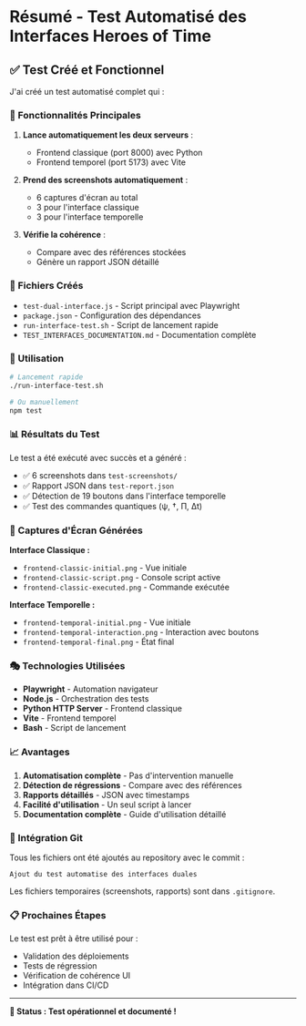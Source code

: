 # Résumé - Test Automatisé des Interfaces Heroes of Time

## ✅ Test Créé et Fonctionnel

J'ai créé un test automatisé complet qui :

### 🎯 Fonctionnalités Principales

1. **Lance automatiquement les deux serveurs** :
   - Frontend classique (port 8000) avec Python
   - Frontend temporel (port 5173) avec Vite

2. **Prend des screenshots automatiquement** :
   - 6 captures d'écran au total
   - 3 pour l'interface classique
   - 3 pour l'interface temporelle

3. **Vérifie la cohérence** :
   - Compare avec des références stockées
   - Génère un rapport JSON détaillé

### 📁 Fichiers Créés

- `test-dual-interface.js` - Script principal avec Playwright
- `package.json` - Configuration des dépendances
- `run-interface-test.sh` - Script de lancement rapide
- `TEST_INTERFACES_DOCUMENTATION.md` - Documentation complète

### 🚀 Utilisation

```bash
# Lancement rapide
./run-interface-test.sh

# Ou manuellement
npm test
```

### 📊 Résultats du Test

Le test a été exécuté avec succès et a généré :
- ✅ 6 screenshots dans `test-screenshots/`
- ✅ Rapport JSON dans `test-report.json`
- ✅ Détection de 19 boutons dans l'interface temporelle
- ✅ Test des commandes quantiques (ψ, †, Π, Δt)

### 🔧 Captures d'Écran Générées

**Interface Classique :**
- `frontend-classic-initial.png` - Vue initiale
- `frontend-classic-script.png` - Console script active
- `frontend-classic-executed.png` - Commande exécutée

**Interface Temporelle :**
- `frontend-temporal-initial.png` - Vue initiale
- `frontend-temporal-interaction.png` - Interaction avec boutons
- `frontend-temporal-final.png` - État final

### 🎭 Technologies Utilisées

- **Playwright** - Automation navigateur
- **Node.js** - Orchestration des tests
- **Python HTTP Server** - Frontend classique
- **Vite** - Frontend temporel
- **Bash** - Script de lancement

### 📈 Avantages

1. **Automatisation complète** - Pas d'intervention manuelle
2. **Détection de régressions** - Compare avec des références
3. **Rapports détaillés** - JSON avec timestamps
4. **Facilité d'utilisation** - Un seul script à lancer
5. **Documentation complète** - Guide d'utilisation détaillé

### 🔄 Intégration Git

Tous les fichiers ont été ajoutés au repository avec le commit :
```
Ajout du test automatise des interfaces duales
```

Les fichiers temporaires (screenshots, rapports) sont dans `.gitignore`.

### 📋 Prochaines Étapes

Le test est prêt à être utilisé pour :
- Validation des déploiements
- Tests de régression
- Vérification de cohérence UI
- Intégration dans CI/CD

---

**🎉 Status : Test opérationnel et documenté !** 